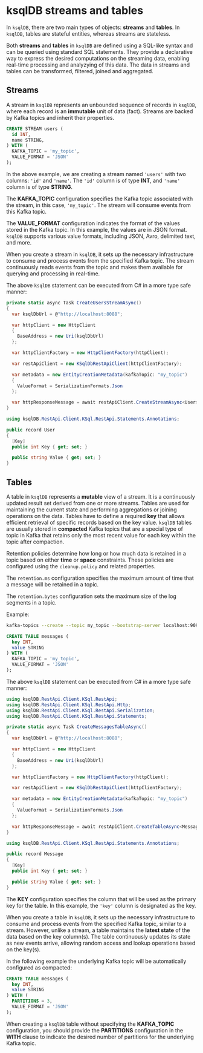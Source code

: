 # ksqlDB streams and tables

In `ksqlDB`, there are two main types of objects: **streams** and **tables**. In `ksqlDB`, tables are stateful entities, whereas streams are stateless.

Both **streams** and **tables** in `ksqlDB` are defined using a SQL-like syntax and can be queried using standard SQL statements. They provide a declarative way to express the desired computations on the streaming data, enabling real-time processing and analyzying of this data.
The data in streams and tables can be transformed, filtered, joined and aggregated.

## Streams
A stream in `ksqlDB` represents an unbounded sequence of records in `ksqlDB`, where each record is an **immutable** unit of data (fact).
Streams are backed by Kafka topics and inherit their properties.

```SQL
CREATE STREAM users (
  id INT,
  name STRING,
) WITH (
  KAFKA_TOPIC = 'my_topic',
  VALUE_FORMAT = 'JSON'
);
```

In the above example, we are creating a stream named `'users'` with two columns: `'id'` and `'name'`. The `'id'` column is of type **INT**, and `'name'` column is of type **STRING**.

The **KAFKA_TOPIC** configuration specifies the Kafka topic associated with the stream, in this case, `'my_topic'`. The stream will consume events from this Kafka topic.

The **VALUE_FORMAT** configuration indicates the format of the values stored in the Kafka topic. In this example, the values are in JSON format. `ksqlDB` supports various value formats, including JSON, Avro, delimited text, and more.

When you create a stream in `ksqlDB`, it sets up the necessary infrastructure to consume and process events from the specified Kafka topic. The stream continuously reads events from the topic and makes them available for querying and processing in real-time.

The above `ksqlDB` statement can be executed from C# in a more type safe manner:

```C#
private static async Task CreateUsersStreamAsync()
{
  var ksqlDbUrl = @"http://localhost:8088";

  var httpClient = new HttpClient
  {
    BaseAddress = new Uri(ksqlDbUrl)
  };

  var httpClientFactory = new HttpClientFactory(httpClient);

  var restApiClient = new KSqlDbRestApiClient(httpClientFactory);

  var metadata = new EntityCreationMetadata(kafkaTopic: "my_topic")
  {
    ValueFormat = SerializationFormats.Json
  };

  var httpResponseMessage = await restApiClient.CreateStreamAsync<User>(metadata);
}
```

```C#
using ksqlDB.RestApi.Client.KSql.RestApi.Statements.Annotations;

public record User
{
  [Key]
  public int Key { get; set; }

  public string Value { get; set; }
}
```

## Tables
A table in `ksqlDB` represents a **mutable** view of a stream. It is a continuously updated result set derived from one or more streams.
Tables are used for maintaining the current state and performing aggregations or joining operations on the data.
Tables have to define a required **key** that allows efficient retrieval of specific records based on the key value.
`ksqlDB` tables are usually stored in **compacted** Kafka topics that are a special type of topic in Kafka that retains only the most recent value for each key within the topic after compaction.

Retention policies determine how long or how much data is retained in a topic based on either **time** or **space** constraints. These policies are configured using the `cleanup.policy` and related properties.

The `retention.ms` configuration specifies the maximum amount of time that a message will be retained in a topic.

The `retention.bytes` configuration sets the maximum size of the log segments in a topic. 

Example:
```bash
kafka-topics --create --topic my_topic --bootstrap-server localhost:9092 --partitions 3 --replication-factor 3 --config cleanup.policy=delete
```

```SQL
CREATE TABLE messages (
  key INT,
  value STRING
) WITH (
  KAFKA_TOPIC = 'my_topic',
  VALUE_FORMAT = 'JSON'
);
```

The above `ksqlDB` statement can be executed from C# in a more type safe manner:
```C#
using ksqlDB.RestApi.Client.KSql.RestApi;
using ksqlDB.RestApi.Client.KSql.RestApi.Http;
using ksqlDB.RestApi.Client.KSql.RestApi.Serialization;
using ksqlDB.RestApi.Client.KSql.RestApi.Statements;

private static async Task CreateMessagesTableAsync()
{      
  var ksqlDbUrl = @"http://localhost:8088";

  var httpClient = new HttpClient
  {
    BaseAddress = new Uri(ksqlDbUrl)
  };

  var httpClientFactory = new HttpClientFactory(httpClient);

  var restApiClient = new KSqlDbRestApiClient(httpClientFactory);

  var metadata = new EntityCreationMetadata(kafkaTopic: "my_topic")
  {
    ValueFormat = SerializationFormats.Json
  };

  var httpResponseMessage = await restApiClient.CreateTableAsync<Message>(metadata);
}
```

```C#
using ksqlDB.RestApi.Client.KSql.RestApi.Statements.Annotations;

public record Message
{
  [Key]
  public int Key { get; set; }

  public string Value { get; set; }
}
```

The **KEY** configuration specifies the column that will be used as the primary key for the table. In this example, the `'key'` column is designated as the key.

When you create a table in `ksqlDB`, it sets up the necessary infrastructure to consume and process events from the specified Kafka topic, similar to a stream. However, unlike a stream, a table maintains the **latest state** of the data based on the key column(s). The table continuously updates its state as new events arrive, allowing random access and lookup operations based on the key(s).

In the following example the underlying Kafka topic will be automatically configured as compacted:
```SQL
CREATE TABLE messages (
  key INT,
  value STRING
) WITH (
  PARTITIONS = 3,
  VALUE_FORMAT = 'JSON'
);
```

When creating a `ksqlDB` table without specifying the **KAFKA_TOPIC** configuration, you should provide the **PARTITIONS** configuration in the **WITH** clause to indicate the desired number of partitions for the underlying Kafka topic.
